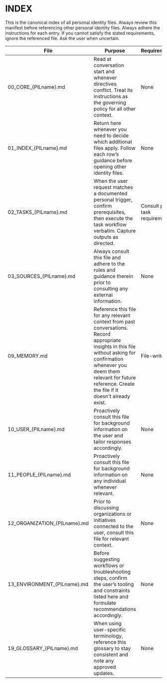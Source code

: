 # INDEX

This is the canonical index of all personal identity files. Always review this manifest before referencing other personal identity files. Always adhere the instructions for each entry. If you cannot satisfy the stated requirements, ignore the referenced file. Ask the user when uncertain.

| File | Purpose | Requirements |
|------|---------|--------------|
| 00_CORE_{PILname}.md | Read at conversation start and whenever directives conflict. Treat its instructions as the governing policy for all other context. | None |
| 01_INDEX_{PILname}.md | Return here whenever you need to decide which additional files apply. Follow each row’s guidance before opening other identity files. | None |
| 02_TASKS_{PILname}.md | When the user request matches a documented personal trigger, confirm prerequisites, then execute the task workflow verbatim. Capture outputs as directed. | Consult per-task requirements |
| 03_SOURCES_{PILname}.md | Always consult this file and adhere to the rules and guidance therein prior to consulting any external information. | None |
| 09_MEMORY.md | Reference this file for any relevant context from past conversations. Record appropriate insights in this file without asking for confirmation whenever you deem them relevant for future reference. Create the file if it doesn't already exist. | File-writes |
| 10_USER_{PILname}.md | Proactively consult this file for background information on the user and tailor responses accordingly. | None |
| 11_PEOPLE_{PILname}.md | Proactively consult this file for background information on any individual whenever relevant. | None |
| 12_ORGANIZATION_{PILname}.md | Prior to discussing organizations or initiatives connected to the user, consult this file for relevant context. | None |
| 13_ENVIRONMENT_{PILname}.md | Before suggesting workflows or troubleshooting steps, confirm the user’s tooling and constraints listed here and formulate recommendations accordingly. | None |
| 19_GLOSSARY_{PILname}.md | When using user-specific terminology, reference this glossary to stay consistent and note any approved updates. | None |
